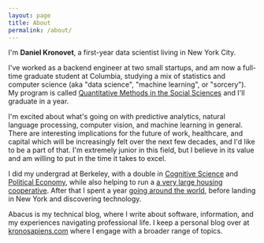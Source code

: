 ```yaml
---
layout: page
title: About
permalink: /about/
---
```


I'm **Daniel Kronovet**, a first-year data scientist living in New York City.

I've worked as a backend engineer at two small startups, and am now a full-time graduate student at Columbia, studying a mix of statistics and computer science (aka "data science", "machine learning", or "sorcery"). My program is called [Quantitative Methods in the Social Sciences](http://qmss.columbia.edu/) and I'll graduate in a year.

I'm excited about what's going on with predictive analytics, natural language processing, computer vision, and machine learning in general. There are interesting implications for the future of work, healthcare, and capital which will be increasingly felt over the next few decades, and I'd like to be a part of that. I'm extremely junior in this field, but I believe in its value and am willing to put in the time it takes to excel.

I did my undergrad at Berkeley, with a double in [Cognitive Science](http://cogsci.berkeley.edu/) and [Political Economy](http://iastp.berkeley.edu/pe), while also helping to run a [a very large housing cooperative](http://www.bsc.coop/). After that I spent a year [going around the world](http://www.huffingtonpost.com/daniel-kronovet/), before landing in New York and discovering technology.

Abacus is my technical blog, where I write about software, information, and my experiences navigating professional life. I keep a personal blog over at [kronosapiens.com](http://kronosapiens.com) where I engage with a broader range of topics.